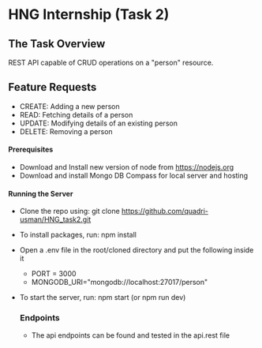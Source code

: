 # HNG Internship (Task 2)

## The Task Overview

REST API capable of CRUD operations on a "person" resource.

## Feature Requests

- CREATE: Adding a new person
- READ: Fetching details of a person
- UPDATE: Modifying details of an existing person
- DELETE: Removing a person

#### Prerequisites

- Download and Install new version of node from https://nodejs.org
- Download and install Mongo DB Compass for local server and hosting 

#### Running the Server

- Clone the repo using: git clone https://github.com/quadri-usman/HNG_task2.git
- To install packages, run: npm install
- Open a .env file in the root/cloned directory and put the following inside it
  - PORT = 3000
  - MONGODB_URI="mongodb://localhost:27017/person"
- To start the server, run: npm start (or npm run dev)

  ### Endpoints

  - The api endpoints can be found and tested in the api.rest file
  
